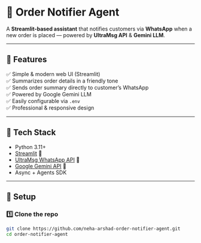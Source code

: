 # 🛒 Order Notifier Agent

A **Streamlit-based assistant** that notifies customers via **WhatsApp** when a new order is placed — powered by **UltraMsg API** & **Gemini LLM**.

---

## 🚀 Features
✅ Simple & modern web UI (Streamlit)  
✅ Summarizes order details in a friendly tone  
✅ Sends order summary directly to customer’s WhatsApp  
✅ Powered by Google Gemini LLM  
✅ Easily configurable via `.env`  
✅ Professional & responsive design

---

## 🧰 Tech Stack
- Python 3.11+
- [Streamlit](https://streamlit.io/) 🌱
- [UltraMsg WhatsApp API](https://ultramsg.com/) 📩
- [Google Gemini API](https://ai.google.dev/) 🤖
- Async + Agents SDK

---

## 🔧 Setup

### 1️⃣ Clone the repo
```bash
git clone https://github.com/neha-arshad-order-notifier-agent.git
cd order-notifier-agent

